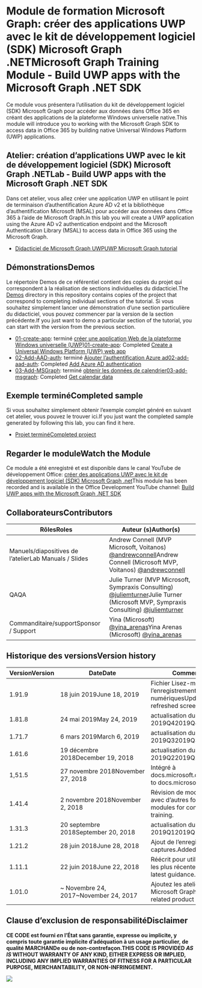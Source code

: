 # <a name="microsoft-graph-training-module---build-uwp-apps-with-the-microsoft-graph-net-sdk"></a><span data-ttu-id="4763d-101">Module de formation Microsoft Graph: créer des applications UWP avec le kit de développement logiciel (SDK) Microsoft Graph .NET</span><span class="sxs-lookup"><span data-stu-id="4763d-101">Microsoft Graph Training Module - Build UWP apps with the Microsoft Graph .NET SDK</span></span>

<span data-ttu-id="4763d-102">Ce module vous présentera l’utilisation du kit de développement logiciel (SDK) Microsoft Graph pour accéder aux données dans Office 365 en créant des applications de la plateforme Windows universelle native.</span><span class="sxs-lookup"><span data-stu-id="4763d-102">This module will introduce you to working with the Microsoft Graph SDK to access data in Office 365 by building native Universal Windows Platform (UWP) applications.</span></span>

## <a name="lab---build-uwp-apps-with-the-microsoft-graph-net-sdk"></a><span data-ttu-id="4763d-103">Atelier: création d’applications UWP avec le kit de développement logiciel (SDK) Microsoft Graph .NET</span><span class="sxs-lookup"><span data-stu-id="4763d-103">Lab - Build UWP apps with the Microsoft Graph .NET SDK</span></span>

<span data-ttu-id="4763d-104">Dans cet atelier, vous allez créer une application UWP en utilisant le point de terminaison d’authentification Azure AD v2 et la bibliothèque d’authentification Microsoft (MSAL) pour accéder aux données dans Office 365 à l’aide de Microsoft Graph.</span><span class="sxs-lookup"><span data-stu-id="4763d-104">In this lab you will create a UWP application using the Azure AD v2 authentication endpoint and the Microsoft Authentication Library (MSAL) to access data in Office 365 using the Microsoft Graph.</span></span>

- [<span data-ttu-id="4763d-105">Didacticiel de Microsoft Graph UWP</span><span class="sxs-lookup"><span data-stu-id="4763d-105">UWP Microsoft Graph tutorial</span></span>](https://docs.microsoft.com/graph/training/uwp-tutorial)

## <a name="demos"></a><span data-ttu-id="4763d-106">Démonstrations</span><span class="sxs-lookup"><span data-stu-id="4763d-106">Demos</span></span>

<span data-ttu-id="4763d-107">Le [](./Demos) répertoire Demos de ce référentiel contient des copies du projet qui correspondent à la réalisation de sections individuelles du didacticiel.</span><span class="sxs-lookup"><span data-stu-id="4763d-107">The [Demos](./Demos) directory in this repository contains copies of the project that correspond to completing individual sections of the tutorial.</span></span> <span data-ttu-id="4763d-108">Si vous souhaitez simplement lancer une démonstration d’une section particulière du didacticiel, vous pouvez commencer par la version de la section précédente.</span><span class="sxs-lookup"><span data-stu-id="4763d-108">If you just want to demo a particular section of the tutorial, you can start with the version from the previous section.</span></span>

- <span data-ttu-id="4763d-109">[01-create-app](Demos/01-create-app): terminé [créer une application Web de la plateforme Windows universelle (UWP)](https://docs.microsoft.com/graph/training/uwp-tutorial?tutorial-step=1)</span><span class="sxs-lookup"><span data-stu-id="4763d-109">[01-create-app](Demos/01-create-app): Completed [Create a Universal Windows Platform (UWP) web app](https://docs.microsoft.com/graph/training/uwp-tutorial?tutorial-step=1)</span></span>
- <span data-ttu-id="4763d-110">[02-Add-AAD-auth](Demos/02-add-aad-auth): terminé [Ajouter l’authentification Azure ad](https://docs.microsoft.com/graph/training/uwp-tutorial?tutorial-step=3)</span><span class="sxs-lookup"><span data-stu-id="4763d-110">[02-add-aad-auth](Demos/02-add-aad-auth): Completed [Add Azure AD authentication](https://docs.microsoft.com/graph/training/uwp-tutorial?tutorial-step=3)</span></span>
- <span data-ttu-id="4763d-111">[03-Add-MSGraph](Demos/03-add-msgraph): terminé [obtenir les données de calendrier](https://docs.microsoft.com/graph/training/uwp-tutorial?tutorial-step=4)</span><span class="sxs-lookup"><span data-stu-id="4763d-111">[03-add-msgraph](Demos/03-add-msgraph): Completed [Get calendar data](https://docs.microsoft.com/graph/training/uwp-tutorial?tutorial-step=4)</span></span>

## <a name="completed-sample"></a><span data-ttu-id="4763d-112">Exemple terminé</span><span class="sxs-lookup"><span data-stu-id="4763d-112">Completed sample</span></span>

<span data-ttu-id="4763d-113">Si vous souhaitez simplement obtenir l’exemple complet généré en suivant cet atelier, vous pouvez le trouver ici.</span><span class="sxs-lookup"><span data-stu-id="4763d-113">If you just want the completed sample generated by following this lab, you can find it here.</span></span>

- [<span data-ttu-id="4763d-114">Projet terminé</span><span class="sxs-lookup"><span data-stu-id="4763d-114">Completed project</span></span>](Demos/03-add-msgraph)

## <a name="watch-the-module"></a><span data-ttu-id="4763d-115">Regarder le module</span><span class="sxs-lookup"><span data-stu-id="4763d-115">Watch the Module</span></span>

<span data-ttu-id="4763d-116">Ce module a été enregistré et est disponible dans le canal YouTube de développement Office: [créer des applications UWP avec le kit de développement logiciel (SDK) Microsoft Graph .net](https://youtu.be/oBYCBxkWMRA)</span><span class="sxs-lookup"><span data-stu-id="4763d-116">This module has been recorded and is available in the Office Development YouTube channel: [Build UWP apps with the Microsoft Graph .NET SDK](https://youtu.be/oBYCBxkWMRA)</span></span>

## <a name="contributors"></a><span data-ttu-id="4763d-117">Collaborateurs</span><span class="sxs-lookup"><span data-stu-id="4763d-117">Contributors</span></span>

|        <span data-ttu-id="4763d-118">Rôles</span><span class="sxs-lookup"><span data-stu-id="4763d-118">Roles</span></span>         |                                           <span data-ttu-id="4763d-119">Auteur (s)</span><span class="sxs-lookup"><span data-stu-id="4763d-119">Author(s)</span></span>                                           |
| -------------------- | --------------------------------------------------------------------------------------------- |
| <span data-ttu-id="4763d-120">Manuels/diapositives de l’atelier</span><span class="sxs-lookup"><span data-stu-id="4763d-120">Lab Manuals / Slides</span></span> | <span data-ttu-id="4763d-121">Andrew Connell (MVP Microsoft, Voitanos) [@andrewconnell](//github.com/andrewconnell)</span><span class="sxs-lookup"><span data-stu-id="4763d-121">Andrew Connell (Microsoft MVP, Voitanos) [@andrewconnell](//github.com/andrewconnell)</span></span>         |
| <span data-ttu-id="4763d-122">QA</span><span class="sxs-lookup"><span data-stu-id="4763d-122">QA</span></span>                   | <span data-ttu-id="4763d-123">Julie Turner (MVP Microsoft, Sympraxis Consulting) [@juliemturner](//github.com/juliemturner)</span><span class="sxs-lookup"><span data-stu-id="4763d-123">Julie Turner (Microsoft MVP, Sympraxis Consulting) [@juliemturner](//github.com/juliemturner)</span></span> |
| <span data-ttu-id="4763d-124">Commanditaire/support</span><span class="sxs-lookup"><span data-stu-id="4763d-124">Sponsor / Support</span></span>    | <span data-ttu-id="4763d-125">Yina (Microsoft) [@yina_arenas](//github.com//github.com/yina_arenas)</span><span class="sxs-lookup"><span data-stu-id="4763d-125">Yina Arenas (Microsoft) [@yina_arenas](//github.com//github.com/yina_arenas)</span></span>                  |

## <a name="version-history"></a><span data-ttu-id="4763d-126">Historique des versions</span><span class="sxs-lookup"><span data-stu-id="4763d-126">Version history</span></span>

| <span data-ttu-id="4763d-127">Version</span><span class="sxs-lookup"><span data-stu-id="4763d-127">Version</span></span> |        <span data-ttu-id="4763d-128">Date</span><span class="sxs-lookup"><span data-stu-id="4763d-128">Date</span></span>        |                       <span data-ttu-id="4763d-129">Comments</span><span class="sxs-lookup"><span data-stu-id="4763d-129">Comments</span></span>                       |
| ------- | ------------------ | ---------------------------------------------------- |
| <span data-ttu-id="4763d-130">1.9</span><span class="sxs-lookup"><span data-stu-id="4763d-130">1.9</span></span>     | <span data-ttu-id="4763d-131">18 juin 2019</span><span class="sxs-lookup"><span data-stu-id="4763d-131">June 18, 2019</span></span>      | <span data-ttu-id="4763d-132">Fichier Lisez-moi mis à jour pour l’enregistrement de captures numériques</span><span class="sxs-lookup"><span data-stu-id="4763d-132">Updated readme to refreshed screencast recording</span></span>     |
| <span data-ttu-id="4763d-133">1.8</span><span class="sxs-lookup"><span data-stu-id="4763d-133">1.8</span></span>     | <span data-ttu-id="4763d-134">24 mai 2019</span><span class="sxs-lookup"><span data-stu-id="4763d-134">May 24, 2019</span></span>       | <span data-ttu-id="4763d-135">actualisation du contenu 2019Q4</span><span class="sxs-lookup"><span data-stu-id="4763d-135">2019Q4 content refresh</span></span>                               |
| <span data-ttu-id="4763d-136">1.7</span><span class="sxs-lookup"><span data-stu-id="4763d-136">1.7</span></span>     | <span data-ttu-id="4763d-137">6 mars 2019</span><span class="sxs-lookup"><span data-stu-id="4763d-137">March 6, 2019</span></span>      | <span data-ttu-id="4763d-138">actualisation du contenu 2019Q3</span><span class="sxs-lookup"><span data-stu-id="4763d-138">2019Q3 content refresh</span></span>                               |
| <span data-ttu-id="4763d-139">1.6</span><span class="sxs-lookup"><span data-stu-id="4763d-139">1.6</span></span>     | <span data-ttu-id="4763d-140">19 décembre 2018</span><span class="sxs-lookup"><span data-stu-id="4763d-140">December 19, 2018</span></span>  | <span data-ttu-id="4763d-141">actualisation du contenu 2019Q2</span><span class="sxs-lookup"><span data-stu-id="4763d-141">2019Q2 content refresh</span></span>                               |
| <span data-ttu-id="4763d-142">1,5</span><span class="sxs-lookup"><span data-stu-id="4763d-142">1.5</span></span>     | <span data-ttu-id="4763d-143">27 novembre 2018</span><span class="sxs-lookup"><span data-stu-id="4763d-143">November 27, 2018</span></span>  | <span data-ttu-id="4763d-144">Intégré à docs.microsoft.com/graph</span><span class="sxs-lookup"><span data-stu-id="4763d-144">Onboarded to docs.microsoft.com/graph</span></span>                |
| <span data-ttu-id="4763d-145">1.4</span><span class="sxs-lookup"><span data-stu-id="4763d-145">1.4</span></span>     | <span data-ttu-id="4763d-146">2 novembre 2018</span><span class="sxs-lookup"><span data-stu-id="4763d-146">November 2, 2018</span></span>   | <span data-ttu-id="4763d-147">Révision de modules de cohérence avec d’autres formations.</span><span class="sxs-lookup"><span data-stu-id="4763d-147">Revised modules for consistency with other training.</span></span> |
| <span data-ttu-id="4763d-148">1.3</span><span class="sxs-lookup"><span data-stu-id="4763d-148">1.3</span></span>     | <span data-ttu-id="4763d-149">20 septembre 2018</span><span class="sxs-lookup"><span data-stu-id="4763d-149">September 20, 2018</span></span> | <span data-ttu-id="4763d-150">actualisation du contenu 2019Q1</span><span class="sxs-lookup"><span data-stu-id="4763d-150">2019Q1 content refresh</span></span>                               |
| <span data-ttu-id="4763d-151">1.2</span><span class="sxs-lookup"><span data-stu-id="4763d-151">1.2</span></span>     | <span data-ttu-id="4763d-152">28 juin 2018</span><span class="sxs-lookup"><span data-stu-id="4763d-152">June 28, 2018</span></span>      | <span data-ttu-id="4763d-153">Ajout de l’enregistrement de captures.</span><span class="sxs-lookup"><span data-stu-id="4763d-153">Added screencast.</span></span>                                    |
| <span data-ttu-id="4763d-154">1.1</span><span class="sxs-lookup"><span data-stu-id="4763d-154">1.1</span></span>     | <span data-ttu-id="4763d-155">22 juin 2018</span><span class="sxs-lookup"><span data-stu-id="4763d-155">June 22, 2018</span></span>      | <span data-ttu-id="4763d-156">Réécrit pour utiliser les instructions les plus récentes.</span><span class="sxs-lookup"><span data-stu-id="4763d-156">Rewritten to use latest guidance.</span></span>                    |
| <span data-ttu-id="4763d-157">1.0</span><span class="sxs-lookup"><span data-stu-id="4763d-157">1.0</span></span>     | <span data-ttu-id="4763d-158">~ Novembre 24, 2017</span><span class="sxs-lookup"><span data-stu-id="4763d-158">~November 24, 2017</span></span> | <span data-ttu-id="4763d-159">Ajoutez les ateliers produits liés à Microsoft Graph.</span><span class="sxs-lookup"><span data-stu-id="4763d-159">Add Microsoft Graph related product breakouts.</span></span>       |

## <a name="disclaimer"></a><span data-ttu-id="4763d-160">Clause d’exclusion de responsabilité</span><span class="sxs-lookup"><span data-stu-id="4763d-160">Disclaimer</span></span>

<span data-ttu-id="4763d-161">**CE CODE est fourni _en_ l’État sans garantie, expresse ou implicite, y compris toute garantie implicite d’adéquation à un usage particulier, de qualité MARCHANDe ou de non-contrefaçon.**</span><span class="sxs-lookup"><span data-stu-id="4763d-161">**THIS CODE IS PROVIDED _AS IS_ WITHOUT WARRANTY OF ANY KIND, EITHER EXPRESS OR IMPLIED, INCLUDING ANY IMPLIED WARRANTIES OF FITNESS FOR A PARTICULAR PURPOSE, MERCHANTABILITY, OR NON-INFRINGEMENT.**</span></span>

<!-- markdownlint-disable MD033 -->
<img src="https://telemetry.sharepointpnp.com/msgraph-training-uwp" />
